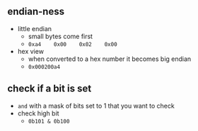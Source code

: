 ## endian-ness

- little endian
    -  small bytes come first
    - `0xa4    0x00    0x02    0x00`
- hex view
    - when converted to a hex number it becomes big endian
    - `0x000200a4`

## check if a bit is set

- `and` with a mask of bits set to 1 that you want to check
- check high bit
    - `0b101 & 0b100`